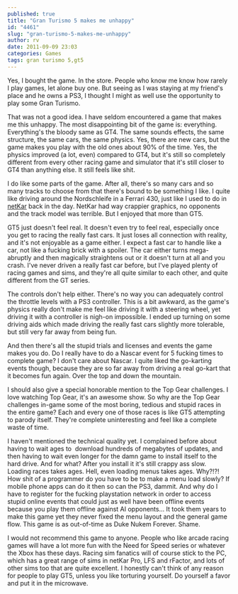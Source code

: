 ```yaml
---
published: true
title: "Gran Turismo 5 makes me unhappy"
id: "4461"
slug: "gran-turismo-5-makes-me-unhappy"
author: rv
date: 2011-09-09 23:03
categories: Games
tags: gran turismo 5,gt5
---
```

Yes, I bought the game. In the store. People who know me know how rarely I play games, let alone buy one. But seeing as I was staying at my friend's place and he owns a PS3, I thought I might as well use the opportunity to play some Gran Turismo.

That was not a good idea. I have seldom encountered a game that makes me this unhappy. The most disappointing bit of the game is: everything. Everything's the bloody same as GT4. The same sounds effects, the same structure, the same cars, the same physics. Yes, there are new cars, but the game makes you play with the old ones about 90% of the time. Yes, the physics improved (a lot, even) compared to GT4, but it's still so completely different from every other racing game and simulator that it's still closer to GT4 than anything else. It still feels like shit.

I do like some parts of the game. After all, there's so many cars and so many tracks to choose from that there's bound to be something I like. I quite like driving around the Nordschleife in a Ferrari 430, just like I used to do in <a href="/blog/2010/09/22/practice-practice/" target="_blank">netKar</a> back in the day. NetKar had way crappier graphics, no opponents and the track model was terrible. But I enjoyed that more than GT5.

GT5 just doesn't feel real. It doesn't even try to feel real, especially once you get to racing the really fast cars. It just loses all connection with reality, and it's not enjoyable as a game either. I expect a fast car to handle like a car, not like a fucking brick with a spoiler. The car either turns mega-abruptly and then magically straightens out or it doesn't turn at all and you crash. I've never driven a really fast car before, but I've played plenty of racing games and sims, and they're all quite similar to each other, and quite different from the GT series.

The controls don't help either. There's no way you can adequately control the throttle levels with a PS3 controller. This is a bit awkward, as the game's physics really don't make me feel like driving it with a steering wheel, yet driving it with a controller is nigh-on impossible. I ended up turning on some driving aids which made driving the really fast cars slightly more tolerable, but still very far away from being fun.

And then there's all the stupid trials and licenses and events the game makes you do. Do I really have to do a Nascar event for 5 fucking times to complete game? I don't care about Nascar. I quite liked the go-karting events though, because they are so far away from driving a real go-kart that it becomes fun again. Over the top and down the mountain.

I should also give a special honorable mention to the Top Gear challenges. I love watching Top Gear, it's an awesome show. So why are the Top Gear challenges in-game some of the most boring, tedious and stupid races in the entire game? Each and every one of those races is like GT5 attempting to parody itself. They're complete uninteresting and feel like a complete waste of time.

I haven't mentioned the technical quality yet. I complained before about having to wait ages to  download hundreds of megabytes of updates, and then having to wait even longer for the damn game to install itself to the hard drive. And for what? After you install it it's still crappy ass slow. Loading races takes ages. Hell, even loading menus takes ages. Why?!?! How shit of a programmer do you have to be to make a menu load slowly? If mobile phone apps can do it then so can the PS3, dammit. And why do I have to register for the fucking playstation network in order to access stupid online events that could just as well have been offline events because you play them offline against AI opponents... It took them years to make this game yet they never fixed the menu layout and the general game flow. This game is as out-of-time as Duke Nukem Forever. Shame.

I would not recommend this game to anyone. People who like arcade racing games will have a lot more fun with the Need for Speed series or whatever the Xbox has these days. Racing sim fanatics will of course stick to the PC, which has a great range of sims in netKar Pro, LFS and rFactor, and lots of other sims too that are quite excellent. I honestly can't think of any reason for people to play GT5, unless you like torturing yourself. Do yourself a favor and put it in the microwave.